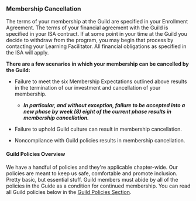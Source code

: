 ### **Membership Cancellation**

The terms of your membership at the Guild are specified in your Enrollment Agreement. The terms of your financial agreement with the Guild is specified in your ISA contract. If at some point in your time at the Guild you decide to withdraw from the program, you may begin that process by contacting your Learning Facilitator. All financial obligations as specified in the ISA will apply.

**There are a few scenarios in which your membership can be cancelled by the Guild:**

* Failure to meet the six Membership Expectations outlined above results in the termination of our investment and cancellation of your membership.

  * _**In particular, and without exception, failure to be accepted into a new phase by week \(8\) eight of the current phase results in membership cancellation.**_

* Failure to uphold Guild culture can result in membership cancellation.

* Noncompliance with Guild policies results in membership cancellation.

#### 

#### **Guild Policies Overview**

We have a handful of policies and they're applicable chapter-wide. Our policies are meant to keep us safe, comfortable and promote inclusion. Pretty basic, but essential stuff. Guild members must abide by all of the policies in the Guide as a condition for continued membership. You can read all Guild policies below in the [Guild Policies Section](/Policies/README.md).

